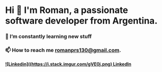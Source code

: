# Hi 👋 I'm Roman, a passionate software developer from Argentina.
### 🌱 I’m constantly learning new stuff

### 📫 How to reach me romanprs130@gmail.com.

#### [![Linkedin]((https://i.stack.imgur.com/gVE0j.png) LinkedIn](https://ar.linkedin.com/in/roman-parisi-57401b29b)
